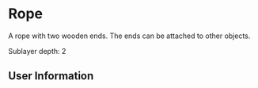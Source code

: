 # Rope
A rope with two wooden ends. The ends can be attached to other objects.

Sublayer depth: 2

## User Information